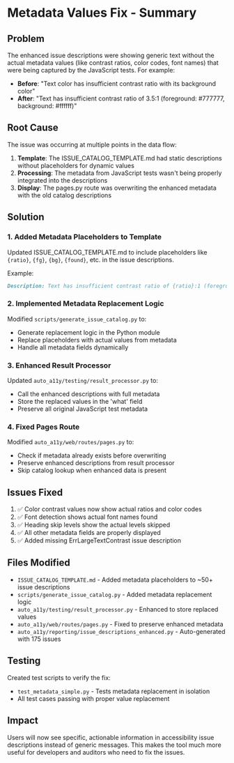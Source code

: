 # Metadata Values Fix - Summary

## Problem
The enhanced issue descriptions were showing generic text without the actual metadata values (like contrast ratios, color codes, font names) that were being captured by the JavaScript tests. For example:
- **Before**: "Text color has insufficient contrast ratio with its background color"
- **After**: "Text has insufficient contrast ratio of 3.5:1 (foreground: #777777, background: #ffffff)"

## Root Cause
The issue was occurring at multiple points in the data flow:

1. **Template**: The ISSUE_CATALOG_TEMPLATE.md had static descriptions without placeholders for dynamic values
2. **Processing**: The metadata from JavaScript tests wasn't being properly integrated into the descriptions
3. **Display**: The pages.py route was overwriting the enhanced metadata with the old catalog descriptions

## Solution

### 1. Added Metadata Placeholders to Template
Updated ISSUE_CATALOG_TEMPLATE.md to include placeholders like `{ratio}`, `{fg}`, `{bg}`, `{found}`, etc. in the issue descriptions.

Example:
```markdown
Description: Text has insufficient contrast ratio of {ratio}:1 (foreground: {fg}, background: {bg})
```

### 2. Implemented Metadata Replacement Logic
Modified `scripts/generate_issue_catalog.py` to:
- Generate replacement logic in the Python module
- Replace placeholders with actual values from metadata
- Handle all metadata fields dynamically

### 3. Enhanced Result Processor
Updated `auto_a11y/testing/result_processor.py` to:
- Call the enhanced descriptions with full metadata
- Store the replaced values in the 'what' field
- Preserve all original JavaScript test metadata

### 4. Fixed Pages Route
Modified `auto_a11y/web/routes/pages.py` to:
- Check if metadata already exists before overwriting
- Preserve enhanced descriptions from result processor
- Skip catalog lookup when enhanced data is present

## Issues Fixed
1. ✅ Color contrast values now show actual ratios and color codes
2. ✅ Font detection shows actual font names found
3. ✅ Heading skip levels show the actual levels skipped
4. ✅ All other metadata fields are properly displayed
5. ✅ Added missing ErrLargeTextContrast issue description

## Files Modified
- `ISSUE_CATALOG_TEMPLATE.md` - Added metadata placeholders to ~50+ issue descriptions
- `scripts/generate_issue_catalog.py` - Added metadata replacement logic
- `auto_a11y/testing/result_processor.py` - Enhanced to store replaced values
- `auto_a11y/web/routes/pages.py` - Fixed to preserve enhanced metadata
- `auto_a11y/reporting/issue_descriptions_enhanced.py` - Auto-generated with 175 issues

## Testing
Created test scripts to verify the fix:
- `test_metadata_simple.py` - Tests metadata replacement in isolation
- All test cases passing with proper value replacement

## Impact
Users will now see specific, actionable information in accessibility issue descriptions instead of generic messages. This makes the tool much more useful for developers and auditors who need to fix the issues.